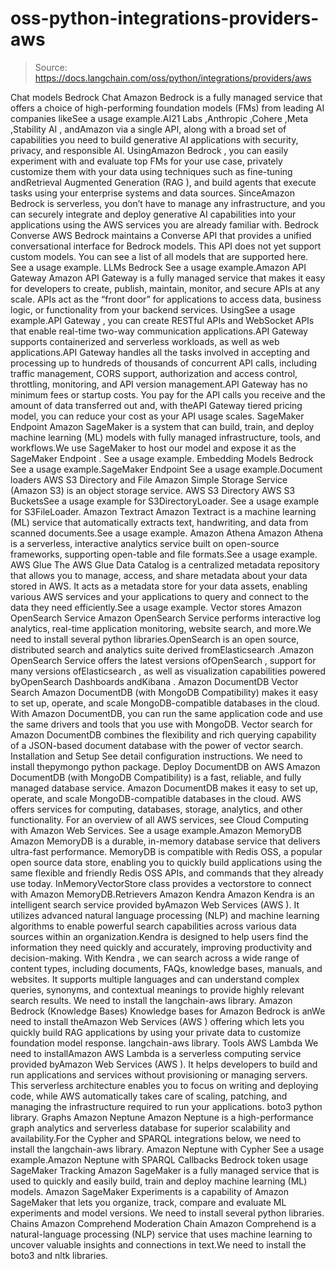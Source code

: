 # oss-python-integrations-providers-aws

> Source: https://docs.langchain.com/oss/python/integrations/providers/aws

Chat models
Bedrock Chat
Amazon Bedrock is a fully managed service that offers a choice of high-performing foundation models (FMs) from leading AI companies likeSee a usage example.AI21 Labs
,Anthropic
,Cohere
,Meta
,Stability AI
, andAmazon
via a single API, along with a broad set of capabilities you need to build generative AI applications with security, privacy, and responsible AI. UsingAmazon Bedrock
, you can easily experiment with and evaluate top FMs for your use case, privately customize them with your data using techniques such as fine-tuning andRetrieval Augmented Generation
(RAG
), and build agents that execute tasks using your enterprise systems and data sources. SinceAmazon Bedrock
is serverless, you don’t have to manage any infrastructure, and you can securely integrate and deploy generative AI capabilities into your applications using the AWS services you are already familiar with.
Bedrock Converse
AWS Bedrock maintains a Converse API that provides a unified conversational interface for Bedrock models. This API does not yet support custom models. You can see a list of all models that are supported here.
See a usage example.
LLMs
Bedrock
See a usage example.Amazon API Gateway
Amazon API Gateway is a fully managed service that makes it easy for developers to create, publish, maintain, monitor, and secure APIs at any scale. APIs act as the “front door” for applications to access data, business logic, or functionality from your backend services. UsingSee a usage example.API Gateway
, you can create RESTful APIs and WebSocket APIs that enable real-time two-way communication applications.API Gateway
supports containerized and serverless workloads, as well as web applications.API Gateway
handles all the tasks involved in accepting and processing up to hundreds of thousands of concurrent API calls, including traffic management, CORS support, authorization and access control, throttling, monitoring, and API version management.API Gateway
has no minimum fees or startup costs. You pay for the API calls you receive and the amount of data transferred out and, with theAPI Gateway
tiered pricing model, you can reduce your cost as your API usage scales.
SageMaker Endpoint
Amazon SageMaker is a system that can build, train, and deploy machine learning (ML) models with fully managed infrastructure, tools, and workflows.We use
SageMaker
to host our model and expose it as the SageMaker Endpoint
.
See a usage example.
Embedding Models
Bedrock
See a usage example.SageMaker Endpoint
See a usage example.Document loaders
AWS S3 Directory and File
Amazon Simple Storage Service (Amazon S3) is an object storage service. AWS S3 Directory AWS S3 BucketsSee a usage example for S3DirectoryLoader. See a usage example for S3FileLoader.
Amazon Textract
Amazon Textract is a machine learning (ML) service that automatically extracts text, handwriting, and data from scanned documents.See a usage example.
Amazon Athena
Amazon Athena is a serverless, interactive analytics service built on open-source frameworks, supporting open-table and file formats.See a usage example.
AWS Glue
The AWS Glue Data Catalog is a centralized metadata repository that allows you to manage, access, and share metadata about your data stored in AWS. It acts as a metadata store for your data assets, enabling various AWS services and your applications to query and connect to the data they need efficiently.See a usage example.
Vector stores
Amazon OpenSearch Service
Amazon OpenSearch Service performs interactive log analytics, real-time application monitoring, website search, and more.We need to install several python libraries.OpenSearch
is an open source, distributed search and analytics suite derived fromElasticsearch
.Amazon OpenSearch Service
offers the latest versions ofOpenSearch
, support for many versions ofElasticsearch
, as well as visualization capabilities powered byOpenSearch Dashboards
andKibana
.
Amazon DocumentDB Vector Search
Amazon DocumentDB (with MongoDB Compatibility) makes it easy to set up, operate, and scale MongoDB-compatible databases in the cloud. With Amazon DocumentDB, you can run the same application code and use the same drivers and tools that you use with MongoDB. Vector search for Amazon DocumentDB combines the flexibility and rich querying capability of a JSON-based document database with the power of vector search.
Installation and Setup
See detail configuration instructions. We need to install thepymongo
python package.
Deploy DocumentDB on AWS
Amazon DocumentDB (with MongoDB Compatibility) is a fast, reliable, and fully managed database service. Amazon DocumentDB makes it easy to set up, operate, and scale MongoDB-compatible databases in the cloud. AWS offers services for computing, databases, storage, analytics, and other functionality. For an overview of all AWS services, see Cloud Computing with Amazon Web Services. See a usage example.Amazon MemoryDB
Amazon MemoryDB is a durable, in-memory database service that delivers ultra-fast performance. MemoryDB is compatible with Redis OSS, a popular open source data store, enabling you to quickly build applications using the same flexible and friendly Redis OSS APIs, and commands that they already use today. InMemoryVectorStore class provides a vectorstore to connect with Amazon MemoryDB.Retrievers
Amazon Kendra
Amazon Kendra is an intelligent search service provided byAmazon Web Services
(AWS
). It utilizes advanced natural language processing (NLP) and machine learning algorithms to enable powerful search capabilities across various data sources within an organization.Kendra
is designed to help users find the information they need quickly and accurately, improving productivity and decision-making.
With Kendra
, we can search across a wide range of content types, including documents, FAQs, knowledge bases,
manuals, and websites. It supports multiple languages and can understand complex queries, synonyms, and
contextual meanings to provide highly relevant search results.
We need to install the langchain-aws
library.
Amazon Bedrock (Knowledge Bases)
Knowledge bases for Amazon Bedrock is anWe need to install theAmazon Web Services
(AWS
) offering which lets you quickly build RAG applications by using your private data to customize foundation model response.
langchain-aws
library.
Tools
AWS Lambda
We need to installAmazon AWS Lambda
is a serverless computing service provided byAmazon Web Services
(AWS
). It helps developers to build and run applications and services without provisioning or managing servers. This serverless architecture enables you to focus on writing and deploying code, while AWS automatically takes care of scaling, patching, and managing the infrastructure required to run your applications.
boto3
python library.
Graphs
Amazon Neptune
Amazon Neptune is a high-performance graph analytics and serverless database for superior scalability and availability.For the Cypher and SPARQL integrations below, we need to install the
langchain-aws
library.
Amazon Neptune with Cypher
See a usage example.Amazon Neptune with SPARQL
Callbacks
Bedrock token usage
SageMaker Tracking
Amazon SageMaker is a fully managed service that is used to quickly and easily build, train and deploy machine learning (ML) models.
Amazon SageMaker Experiments is a capability
of Amazon SageMaker
that lets you organize, track,
compare and evaluate ML experiments and model versions.
We need to install several python libraries.
Chains
Amazon Comprehend Moderation Chain
Amazon Comprehend is a natural-language processing (NLP) service that uses machine learning to uncover valuable insights and connections in text.We need to install the
boto3
and nltk
libraries.